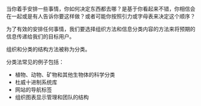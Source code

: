 当你着手安排一些事情，你如何决定东西都去哪？是基于你看起来不错，你相信会在一起或是有人告诉你要这样做？或者可能你按照引力或字母表来决定这个顺序？

为了有效的安排任何事情，我们要选择组织方法和信息分类内容的方法来将预期的信息传递给我们的目标用户。

组织和分类的结构方法被称为分类。

分类法常见的例子包括：

- 植物、动物、矿物和其他生物体的科学分类
- 杜威十进制系统库
- 网站的导航标签
- 组织图表显示管理和团队的结构
